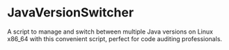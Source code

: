 # JavaVersionSwitcher
A script to manage and switch between multiple Java versions on Linux x86_64 with this convenient script, perfect for code auditing professionals.
